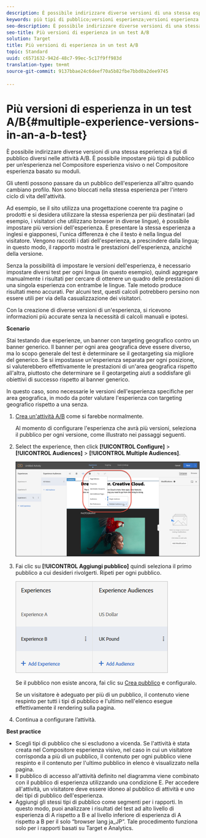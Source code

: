```yaml
---
description: È possibile indirizzare diverse versioni di una stessa esperienza a tipi di pubblico diversi nelle attività A/B. È possibile impostare più tipi di pubblico per un’esperienza nel Compositore esperienza visivo o nel Compositore esperienza basato su moduli.
keywords: più tipi di pubblico;versioni esperienza;versioni esperienza target
seo-description: È possibile indirizzare diverse versioni di una stessa esperienza a tipi di pubblico diversi nelle attività A/B. È possibile impostare più tipi di pubblico per un’esperienza nel Compositore esperienza visivo o nel Compositore esperienza basato su moduli.
seo-title: Più versioni di esperienza in un test A/B
solution: Target
title: Più versioni di esperienza in un test A/B
topic: Standard
uuid: c6571632-942d-48c7-99ec-5c17f9ff983d
translation-type: tm+mt
source-git-commit: 9137bbae24c6deef70a5b82fbe7bbd0a2dee9745

---
```



# Più versioni di esperienza in un test A/B{#multiple-experience-versions-in-an-a-b-test}

È possibile indirizzare diverse versioni di una stessa esperienza a tipi di pubblico diversi nelle attività A/B. È possibile impostare più tipi di pubblico per un’esperienza nel Compositore esperienza visivo o nel Compositore esperienza basato su moduli.

Gli utenti possono passare da un pubblico dell&#39;esperienza all&#39;altro quando cambiano profilo. Non sono bloccati nella stessa esperienza per l&#39;intero ciclo di vita dell&#39;attività.

Ad esempio, se il sito utilizza una progettazione coerente tra pagine o prodotti e si desidera utilizzare la stessa esperienza per più destinatari (ad esempio, i visitatori che utilizzano browser in diverse lingue), è possibile impostare più versioni dell&#39;esperienza. È presentare la stessa esperienza a inglesi e giapponesi, l&#39;unica differenza è che il testo è nella lingua del visitatore. Vengono raccolti i dati dell&#39;esperienza, a prescindere dalla lingua; in questo modo, il rapporto mostra le prestazioni dell&#39;esperienza, anziché della versione.

Senza la possibilità di impostare le versioni dell&#39;esperienza, è necessario impostare diversi test per ogni lingua (in questo esempio), quindi aggregare manualmente i risultati per cercare di ottenere un quadro delle prestazioni di una singola esperienza con entrambe le lingue. Tale metodo produce risultati meno accurati. Per alcuni test, questi calcoli potrebbero persino non essere utili per via della casualizzazione dei visitatori.

Con la creazione di diverse versioni di un&#39;esperienza, si ricevono informazioni più accurate senza la necessità di calcoli manuali e ipotesi.

**Scenario**

Stai testando due esperienze, un banner con targeting geografico contro un banner generico. Il banner per ogni area geografica deve essere diverso, ma lo scopo generale del test è determinare se il geotargeting sia migliore del generico. Se si impostasse un&#39;esperienza separata per ogni posizione, si valuterebbero effettivamente le prestazioni di un&#39;area geografica rispetto all&#39;altra, piuttosto che determinare se il geotargeting aiuti a soddisfare gli obiettivi di successo rispetto al banner generico.

In questo caso, sono necessarie le versioni dell&#39;esperienza specifiche per area geografica, in modo da poter valutare l&#39;esperienza con targeting geografico rispetto a una senza.

1. [Crea un&#39;attività A/B](../../../c-activities/t-test-ab/t-test-create-ab/test-create-ab.md#task_68C8079BF9FF4625A3BD6680D554BB72) come si farebbe normalmente.

   Al momento di configurare l&#39;esperienza che avrà più versioni, seleziona il pubblico per ogni versione, come illustrato nei passaggi seguenti.

1. Select the experience, then click **[!UICONTROL Configure]** &gt; **[!UICONTROL Audiences]** &gt; **[!UICONTROL Multiple Audiences]**.

   ![Audience multiple, opzione](/help/c-activities/t-test-ab/t-test-create-ab/assets/multiple-audiences-new.png)

1. Fai clic su **[!UICONTROL Aggiungi pubblico]** quindi seleziona il primo pubblico a cui desideri rivolgerti. Ripeti per ogni pubblico.

   ![](assets/exp-versions.png)

   Se il pubblico non esiste ancora, fai clic su [Crea pubblico](../../../c-target/c-audiences/create-audience.md#task_E18BD77A9A8F4ED0AC50569F94556558) e configuralo.

   Se un visitatore è adeguato per più di un pubblico, il contenuto viene respinto per tutti i tipi di pubblico e l&#39;ultimo nell&#39;elenco esegue effettivamente il rendering sulla pagina.

1. Continua a configurare l’attività.

**Best practice**

* Scegli tipi di pubblico che si escludono a vicenda. Se l&#39;attività è stata creata nel Compositore esperienza visivo, nel caso in cui un visitatore corrisponda a più di un pubblico, il contenuto per ogni pubblico viene respinto e il contenuto per l&#39;ultimo pubblico in elenco è visualizzato nella pagina.
* Il pubblico di accesso all&#39;attività definito nel diagramma viene combinato con il pubblico di esperienza utilizzando una condizione E. Per accedere all&#39;attività, un visitatore deve essere idoneo al pubblico di attività e uno dei tipi di pubblico dell&#39;esperienza.
* Aggiungi gli stessi tipi di pubblico come segmenti per i rapporti. In questo modo, puoi analizzare i risultati del test ad alto livello di esperienza di A rispetto a B e al livello inferiore di esperienza di A rispetto a B per il solo “browser lang ja_JP”. Tale procedimento funziona solo per i rapporti basati su Target e Analytics.

